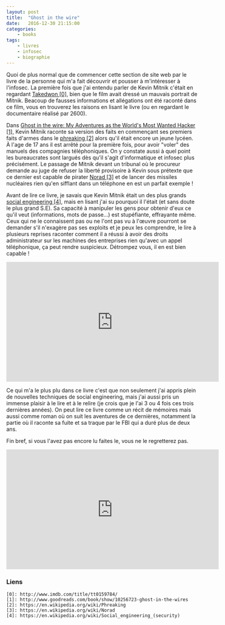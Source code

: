 ```yaml
---
layout: post
title:  "Ghost in the wire"
date:   2016-12-30 21:15:00
categories:
    - books
tags:
    - livres
    - infosec
    - biographie
---
```


Quoi de plus normal que de commencer cette section de site web par le livre de
la personne qui m'a fait découvrir et pousser à m'intéresser à l'infosec. La
première fois que j'ai entendu parler de Kevin Mitnik c'était en regardant
[Takedwon \[0\]][0], bien que le film avait dressé un mauvais portrait de Mitnik. Beacoup
de fausses informations et allégations ont été raconté dans ce film, vous en trouverez les raisons en lisant le livre (ou en regardant le
documentaire réalisé par 2600).

Dans [Ghost in the wire: My Adventures as the World's Most Wanted Hacker
\[1\]][1], Kevin Mitnik raconte sa version des faits en commençant
ses premiers faits d'armes dans le [phreaking \[2\]][2] alors qu'il était encore un jeune
lycéen. À l'age de 17 ans il est arrêté pour la première fois, pour avoir "voler" des manuels des compagnies téléphoniques. On y constate aussi à quel point les bureaucrates sont largués dès qu'il s'agit d'informatique et infosec plus précisément. Le passage de Mitnik devant un tribunal 
où le procureur demande au juge de refuser la liberté provisoire à Kevin sous
prétexte que ce dernier est capable de pirater [Norad \[3\]][3] et de lancer des
missiles nucléaires rien qu'en sifflant dans un téléphone en est un parfait
exemple !

Avant de lire ce livre, je savais que Kevin Mitnik était un des plus grands
[social engineering \[4\]][4], mais en lisant j'ai su pourquoi il l'était (et sans doute le
        plus grand S.E). Sa capacité à manipuler les gens pour obtenir d'eux ce
qu'il veut (informations, mots de passe...) est stupéfiante, effrayante même.
Ceux qui ne le connaissent pas ou ne l'ont pas vu à l'œuvre pourront se
demander s'il n'exagère pas ses exploits et je peux les comprendre, le lire à
plusieurs reprises raconter comment il a réussi à avoir des droits
administrateur sur les machines des entreprises rien qu'avec un appel
téléphonique, ça peut rendre suspicieux. Détrompez vous, il en est bien capable
!

<iframe width="560" height="315" src="https://www.youtube.com/embed/SstZAIxl8wk" frameborder="0" allowfullscreen></iframe>

Ce qui m'a le plus plu dans ce livre c'est que non seulement j'ai appris plein
de nouvelles techniques de social engineering, mais j'ai aussi pris un immense
plaisir à le lire et à le relire (je crois que je l'ai 3 ou 4 fois ces trois
        dernières années). On peut lire ce livre comme un récit de mémoires mais
aussi comme roman où on suit les aventures de ce dernières, notamment la partie
où il raconte sa fuite et sa traque par le FBI qui a duré plus de deux ans.

Fin bref, si vous l'avez pas encore lu faites le, vous ne le regretterez pas.

<iframe width="560" height="315" src="https://www.youtube.com/embed/qMzRRVgEuWc" frameborder="0" allowfullscreen></iframe>

### Liens
~~~
[0]: http://www.imdb.com/title/tt0159784/
[1]: http://www.goodreads.com/book/show/10256723-ghost-in-the-wires
[2]: https://en.wikipedia.org/wiki/Phreaking
[3]: https://en.wikipedia.org/wiki/Norad
[4]: https://en.wikipedia.org/wiki/Social_engineering_(security)
~~~

[0]: http://www.imdb.com/title/tt0159784/
[1]: http://www.goodreads.com/book/show/10256723-ghost-in-the-wires
[2]: https://en.wikipedia.org/wiki/Phreaking
[3]: https://en.wikipedia.org/wiki/Norad
[4]: https://en.wikipedia.org/wiki/Social_engineering_(security)

